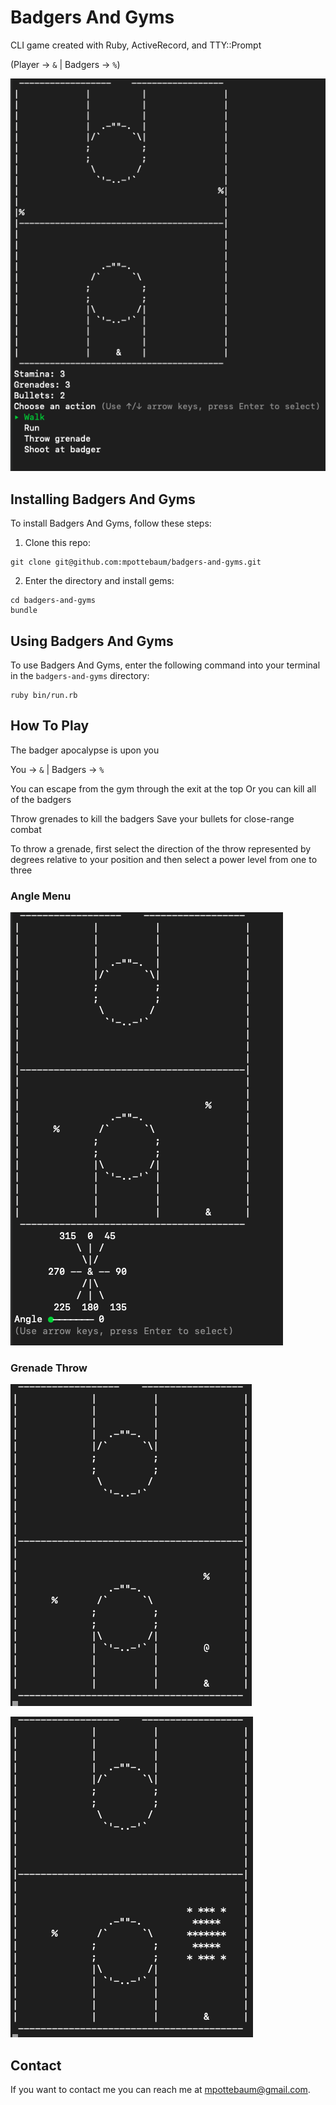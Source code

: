 # Badgers And Gyms

CLI game created with Ruby, ActiveRecord, and TTY::Prompt

(Player -> `&` | Badgers -> `%`)

![Badgers And Gyms demo](demo/main_menu.png)

## Installing Badgers And Gyms

To install Badgers And Gyms, follow these steps:

1. Clone this repo:

```
git clone git@github.com:mpottebaum/badgers-and-gyms.git
```

2. Enter the directory and install gems:

```
cd badgers-and-gyms
bundle
```

## Using Badgers And Gyms

To use Badgers And Gyms, enter the following command into your terminal in the `badgers-and-gyms` directory:

```
ruby bin/run.rb
```

## How To Play

The badger apocalypse is upon you

You -> `&` | Badgers -> `%`

You can escape from the gym through the exit at the top
Or you can kill all of the badgers

Throw grenades to kill the badgers
Save your bullets for close-range combat

To throw a grenade, first select the direction of the throw
represented by degrees relative to your position and then select a power level from one to three

### Angle Menu

![Grenade throw angle menu demo](demo/grenade_angle.png)

### Grenade Throw

![Grenade throw demo](demo/grenade_throw.png)

![Grenade explosion demo](demo/grenade_explosion.png)

## Contact

If you want to contact me you can reach me at mpottebaum@gmail.com.




